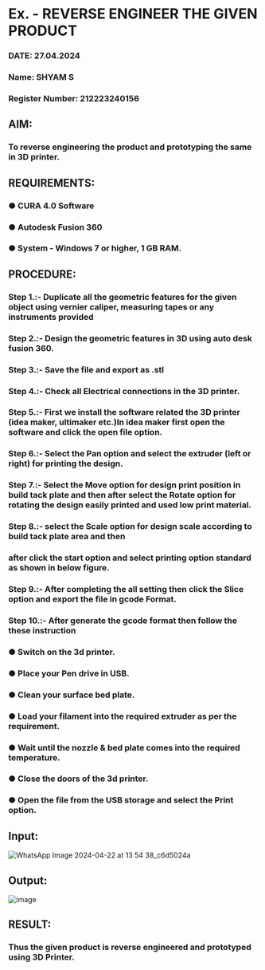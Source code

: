 # Ex.   - REVERSE ENGINEER THE GIVEN PRODUCT

### DATE: 27.04.2024

### Name:  SHYAM S
### Register Number: 212223240156

## AIM: 
### To reverse engineering the product and prototyping the same in 3D printer.

## REQUIREMENTS:
### ●	CURA 4.0 Software
### ●	 Autodesk Fusion 360
### ●	 System - Windows 7 or higher, 1 GB RAM.

## PROCEDURE:
### Step 1.:- Duplicate all the geometric features for the given object using vernier caliper, measuring tapes or any instruments provided
### Step 2.:- Design the geometric features in 3D using auto desk fusion 360.
### Step 3.:- Save the file and export as .stl
### Step 4.:- Check all Electrical connections in the 3D printer.
### Step 5.:- First we install the software related the 3D printer (idea maker, ultimaker etc.)In idea maker first open the software and click the open file option.
### Step 6.:- Select the Pan option and select the extruder (left or right) for printing the design.
### Step 7.:- Select the Move option for design print position in build tack plate and then after select the Rotate option for rotating the design easily printed and used low print material.
### Step 8.:- select the Scale option for design scale according to build tack plate area and then
### after click the start option and select printing option standard as shown in below figure.
### Step 9.:- After completing the all setting then click the Slice option and export the file in gcode Format.
### Step 10.:- After generate the gcode format then follow the these instruction 
  ###   ●	Switch on the 3d printer.
  ###   ●	Place your Pen drive in USB.
  ###   ●	Clean your surface bed plate.
  ###   ●	Load your filament into the required extruder as per the requirement.
  ###   ●	Wait until the nozzle & bed plate comes into the required temperature.
  ###   ●	Close the doors of the 3d printer.
  ###   ●	Open the file from the USB storage and select the Print option.

## Input:
![WhatsApp Image 2024-04-22 at 13 54 38_c6d5024a](https://github.com/SridharShyam/Ex.-10---REVERSE-ENGINEER-THE-GIVEN-PRODUCT/assets/144871368/611fae19-942c-4dec-a5dc-2d65c5bcbee0)

## Output:
![image](https://github.com/SridharShyam/Ex.-10---REVERSE-ENGINEER-THE-GIVEN-PRODUCT/assets/144871368/5dcffc3c-dcdc-4573-8560-b5efb5e5bb23)

## RESULT:
###   Thus the given product is reverse engineered and prototyped using 3D Printer.
